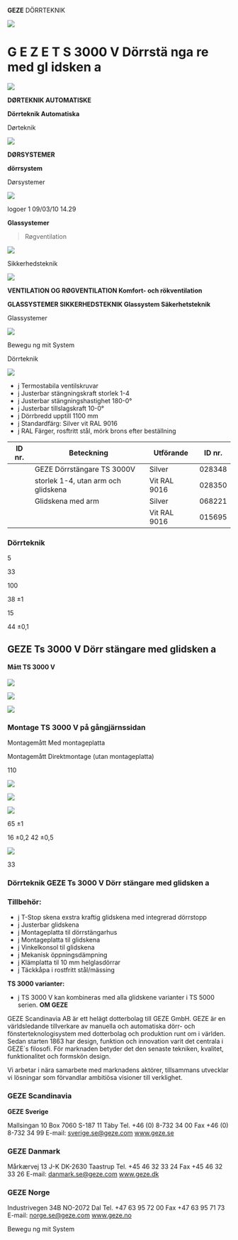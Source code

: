 **GEZE** DÖRRTEKNIK

![](_page_0_Picture_1.jpeg)

# G E Z E T S 3000 V Dörrstä nga re med gl idsken a

![](_page_0_Picture_3.jpeg)

**DØRTEKNIK AUTOMATISKE** 

**Dörrteknik Automatiska**

Dørteknik

![](_page_0_Picture_4.jpeg)

**DØRSYSTEMER**

**dörrsystem**

Dørsystemer

![](_page_0_Picture_5.jpeg)

logoer 1 09/03/10 14.29

**Glassystemer**

> Røgventilation

![](_page_0_Picture_6.jpeg)

Sikkerhedsteknik

![](_page_0_Picture_7.jpeg)

**VENTILATION OG RØGVENTILATION Komfort- och rökventilation**

**GLASSYSTEMER SIKKERHEDSTEKNIK Glassystem Säkerhetsteknik**

Glassystemer

![](_page_0_Picture_10.jpeg)

Bewegu ng mit System

Dörrteknik

![](_page_1_Picture_2.jpeg)

- j Termostabila ventilskruvar
- j Justerbar stängningskraft storlek 1-4
- j Justerbar stängningshastighet 180-0°
- j Justerbar tillslagskraft 10-0°
- j Dörrbredd upptill 1100 mm
- j Standardfärg: Silver vit RAL 9016
- j RAL Färger, rosftritt stål, mörk brons efter beställning

| ID nr. | Beteckning                          | Utförande    | ID nr. |
|--------|-------------------------------------|--------------|--------|
|        | GEZE Dörrstängare TS 3000V          | Silver       | 028348 |
|        | storlek 1-4, utan arm och glidskena | Vit RAL 9016 | 028350 |
|        | Glidskena med arm                   | Silver       | 068221 |
|        |                                     | Vit RAL 9016 | 015695 |

### Dörrteknik

5

33

100

38 ±1

15

44 ±0,1

## GEZE Ts 3000 V Dörr stängare med glidsken a

#### **Mått TS 3000 V**

![](_page_2_Figure_3.jpeg)

![](_page_2_Figure_4.jpeg)

![](_page_2_Figure_5.jpeg)

### **Montage TS 3000 V på gångjärnssidan**

Montagemått Med montageplatta

Montagemått Direktmontage (utan montageplatta)

110

![](_page_2_Figure_8.jpeg)

![](_page_2_Figure_9.jpeg)

![](_page_2_Figure_10.jpeg)

65 ±1

16 ±0,2 42 ±0,5

![](_page_2_Figure_11.jpeg)

33

### Dörrteknik GEZE Ts 3000 V Dörr stängare med glidsken a

### **Tillbehör:**

- j T-Stop skena exstra kraftig glidskena med integrerad dörrstopp
- j Justerbar glidskena
- j Montageplatta til dörrstängarhus
- j Montageplatta til glidskena
- j Vinkelkonsol til glidskena
- j Mekanisk öppningsdämpning
- j Klämplatta til 10 mm helglasdörrar
- j Täckkåpa i rostfritt stål/mässing

**TS 3000 varianter:**

- j TS 3000 V kan kombineras med alla glidskene varianter i TS 5000 serien.
**OM GEZE**

GEZE Scandinavia AB är ett helägt dotterbolag till GEZE GmbH. GEZE är en världsledande tillverkare av manuella och automatiska dörr- och fönsterteknologisystem med dotterbolag och produktion runt om i världen. Sedan starten 1863 har design, funktion och innovation varit det centrala i GEZE´s filosofi. För marknaden betyder det den senaste tekniken, kvalitet, funktionalitet och formskön design.

Vi arbetar i nära samarbete med marknadens aktörer, tillsammans utvecklar vi lösningar som förvandlar ambitiösa visioner till verklighet.

### **GEZE Scandinavia**

**GEZE Sverige**

Mallsingan 10 Box 7060 S-187 11 Täby Tel. +46 (0) 8-732 34 00 Fax +46 (0) 8-732 34 99 E-mail: sverige.se@geze.com www.geze.se

### **GEZE Danmark**

Mårkærvej 13 J-K DK-2630 Taastrup Tel. +45 46 32 33 24 Fax +45 46 32 33 26 E-mail: danmark.se@geze.com www.geze.dk

### **GEZE Norge**

Industrivegen 34B NO-2072 Dal Tel. +47 63 95 72 00 Fax +47 63 95 71 73 E-mail: norge.se@geze.com www.geze.no

Bewegu ng mit System